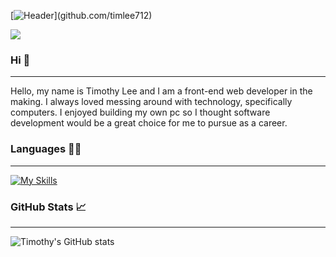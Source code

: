 [![Header]([https://lh3.googleusercontent.com/Y5p2rVDgxE-DSt8LjVjtqkzgly3HB5dEuYUhMcrde1p6ebUHNZ9x8HkhXjRr4IVM0tgqKFWLcsQrt4gb84ga1vUOjfM5fCcxnytLfisp4XlcVBRYjcQvpEmykhQbmQpqIkXqlLsFzh6Dvb5D75ifG8cpOouhXFgMYVZ3I3XBqXsXsyXsNgNgVmrgEkFzxIsNAZuPiHXrKdTQUZGMPMW_pds3y6TIE8QWCe5KHGp3z8WJgeITZqelQdBmMfZxjIMSV5P-9HOIEiNhOlnuBdWg9MyAQzbqb12yElZZNkmxgH5pub5D-4HCLIvY58jZ3L3UXOEq2aAG4rgfXGFpOjKAYQ9tKasnWlHTJiSEPwuMZWdYF50UHhjjooDjjKOaM9HKHOFL2D30zzR45IQwETNKGLxvSglSx_pjXQu6LtzUGiMvWK-fn2FG1Ks325L8UgXubmAD-NUAINVM7iKcjVWkYDbF91VDP7zulHUf9p1vqgw1zAIDljhUi4-m_dx_itegDjXGTKc9R1rblvWiQJQlti8q289uKsnhUozwHame0pcqIMDXJq73JFJC-C2-2EGOEBpyReILDTJkekIjC5WK0yN4pzqdGr1H49Ld3p2nIuQrXvDek9VjBSV9GI1G0Qwyz8BuAO-9rTeRVQGCtE73LdCtlCKeQDu4e9J0UkqCjXV6_lWTg-4oN4aKn1aRj7Mc_davBjGuridvxdw7FkmPyT9gvXL4mA1_57LvzH5z8q68jP7azqBlDRy7zRQOkCAfc764Ypm-LYOCnU6WbpRKRlcysVKXNsOw5TOqOUmRl9BZIAR09yJi4lspL6Btsmv_jL6uWdINApVt0bYgjlsK_7gj6H9jDcwJXUmggZ3aooYeTuUe0IhJqAjB_8EDpWEY77Z6LMJKpc6AZRVp1FuLjHFCmtsEK-JHoKM6bKVje9aR2RmP=w1920-h522-no?authuser=0](https://lh3.googleusercontent.com/qSpaJ7p-BGncc987qcOuT8U2ujOCQopoVc9jQW3eyKQWGj-7J8xQN3KhKogIVuoJRO6zAOhfr_pgY6lXE-my0uQlC_HFVsr3j1GrZqA))](github.com/timlee712)

![](https://komarev.com/ghpvc/?username=timlee712)
### Hi 👋
--------
Hello, my name is Timothy Lee and I am a front-end web developer in the making. I always loved messing around with technology, specifically computers. I enjoyed building my own pc so I thought software development would be a great choice for me to pursue as a career.
### Languages 👨‍💻
-------
[![My Skills](https://skillicons.dev/icons?i=js,html,css)](https://skillicons.dev)
### GitHub Stats 📈
------
![Timothy's GitHub stats](https://github-readme-stats.vercel.app/api?username=timlee712&count_private=true&show_icons=true&theme=dark)
<!--
**timlee712/timlee712** is a ✨ _special_ ✨ repository because its `README.md` (this file) appears on your GitHub profile.

Here are some ideas to get you started:

- 🔭 I’m currently working on ...
- 🌱 I’m currently learning ...
- 👯 I’m looking to collaborate on ...
- 🤔 I’m looking for help with ...
- 💬 Ask me about ...
- 📫 How to reach me: ...
- 😄 Pronouns: ...
- ⚡ Fun fact: ...
-->
